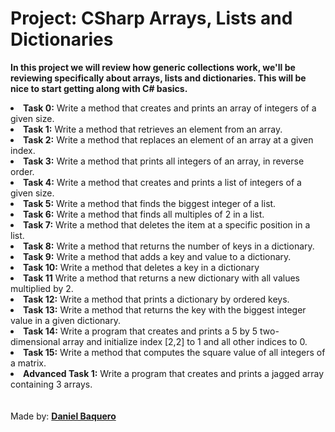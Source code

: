 <html>
<h1>Project: CSharp Arrays, Lists and Dictionaries</h1>
<p><strong>In this project we will review how generic collections work, we'll be reviewing specifically about arrays, lists and dictionaries. This will be nice to start getting along with C# basics.</strong></p>
<body>
<li><strong>Task 0:</strong> Write a method that creates and prints an array of integers of a given size.</li>
<li><strong>Task 1:</strong> Write a method that retrieves an element from an array.</li>
<li><strong>Task 2:</strong> Write a method that replaces an element of an array at a given index.</li>
<li><strong>Task 3:</strong> Write a method that prints all integers of an array, in reverse order.</li>
<li><strong>Task 4:</strong> Write a method that creates and prints a list of integers of a given size.</li>
<li><strong>Task 5:</strong> Write a method that finds the biggest integer of a list.</li>
<li><strong>Task 6:</strong> Write a method that finds all multiples of 2 in a list.</li>
<li><strong>Task 7:</strong> Write a method that deletes the item at a specific position in a list.</li>
<li><strong>Task 8:</strong> Write a method that returns the number of keys in a dictionary.</li>
<li><strong>Task 9:</strong> Write a method that adds a key and value to a dictionary.</li>
<li><strong>Task 10:</strong> Write a method that deletes a key in a dictionary</li>
<li><strong>Task 11</strong> Write a method that returns a new dictionary with all values multiplied by 2.</li>
<li><strong>Task 12:</strong> Write a method that prints a dictionary by ordered keys.</li>
<li><strong>Task 13:</strong> Write a method that returns the key with the biggest integer value in a given dictionary.</li>
<li><strong>Task 14:</strong> Write a program that creates and prints a 5 by 5 two-dimensional array and initialize index [2,2] to 1 and all other indices to 0.</li>
<li><strong>Task 15:</strong> Write a method that computes the square value of all integers of a matrix.</li>
<li><strong>Advanced Task 1:</strong> Write a program that creates and prints a jagged array containing 3 arrays.</li>
</body>
<br>
<br>
<footer>Made by: <strong><a href=“https://github.com/DanielBaquero28”>Daniel Baquero</a></strong></footer>
</html>